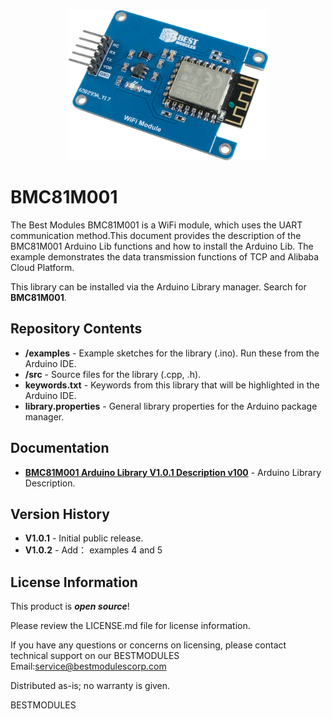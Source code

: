 <div align=center>
<img src="https://github.com/BestModules-Libraries/img/blob/main/BMC81M001_V1.0.png" width="320" height="240"> 
</div> 

BMC81M001
===========================================================

The Best Modules BMC81M001 is a WiFi module, which uses the UART communication method.This document provides the description of the BMC81M001 Arduino Lib functions and how to install the Arduino Lib. The example demonstrates the data transmission functions of TCP and Alibaba Cloud Platform.

This library can be installed via the Arduino Library manager. Search for **BMC81M001**. 

Repository Contents
-------------------

* **/examples** - Example sketches for the library (.ino). Run these from the Arduino IDE. 
* **/src** - Source files for the library (.cpp, .h).
* **keywords.txt** - Keywords from this library that will be highlighted in the Arduino IDE. 
* **library.properties** - General library properties for the Arduino package manager. 

Documentation 
-------------------

* **[BMC81M001 Arduino Library V1.0.1 Description v100]( https://www.bestmodulescorp.com/bmc81m001.html#tab-product2 )** - Arduino Library Description.

Version History  
-------------------

* **V1.0.1** - Initial public release.
* **V1.0.2** - Add： examples 4 and 5
  
License Information
-------------------

This product is _**open source**_! 

Please review the LICENSE.md file for license information. 

If you have any questions or concerns on licensing, please contact technical support on our BESTMODULES Email:service@bestmodulescorp.com

Distributed as-is; no warranty is given.

BESTMODULES
